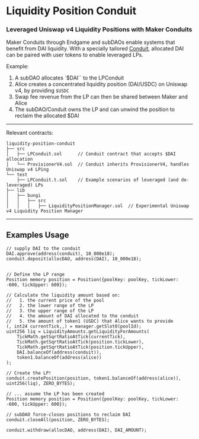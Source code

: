 # Liquidity Position Conduit

### **Leveraged Uniswap v4 Liquidity Positions with Maker Conduits**

Maker Conduits through Endgame and subDAOs enable systems that benefit from DAI liquidity. With a specially tailored [Conduit](src/LPConduit.sol), allocated DAI can be paired with user tokens to enable leveraged LPs.

Example:

1. A subDAO allocates `$DAI`` to the LPConduit
3. Alice creates a concentrated liquidity position (DAI/USDC) on Uniswap v4, by providing `$USDC`
4. Swap fee revenue from the LP can then be shared between Maker and Alice
5. The subDAO/Conduit owns the LP and can unwind the position to reclaim the allocated $DAI

---

Relevant contracts:
```
liquidity-position-conduit
├── src
│   ├── LPConduit.sol      // Conduit contract that accepts $DAI allocation
│   └── ProvisionerV4.sol  // Conduit inherits ProvisionerV4, handles Uniswap v4 LPing
└── test
    ├── LPConduit.t.sol    // Example scenarios of leveraged (and de-leveraged) LPs
├── lib
│   ├── bungi
│   │   ├── src
│   │   │   ├── LiquidityPositionManager.sol  // Experimental Uniswap v4 Liquidity Position Manager
```

---

## Examples Usage

```solidity
// supply DAI to the conduit
DAI.approve(address(conduit), 10_000e18);
conduit.deposit(allocDAO, address(DAI), 10_000e18);


// Define the LP range
Position memory position = Position({poolKey: poolKey, tickLower: -600, tickUpper: 600});

// Calculate the liquidity amount based on:
//   1. the current price of the pool
//   2. the lower range of the LP
//   3. the upper range of the LP
//   4. the amount of DAI allocated to the conduit
//   5. the amount of token1 (USDC) that Alice wants to provide
(, int24 currentTick,,) = manager.getSlot0(poolId);
uint256 liq = LiquidityAmounts.getLiquidityForAmounts(
    TickMath.getSqrtRatioAtTick(currentTick),
    TickMath.getSqrtRatioAtTick(position.tickLower),
    TickMath.getSqrtRatioAtTick(position.tickUpper),
    DAI.balanceOf(address(conduit)),
    token1.balanceOf(address(alice))
);

// Create the LP!
conduit.createPosition(position, token1.balanceOf(address(alice)), uint256(liq), ZERO_BYTES);
```

```solidity
// ... assume the LP has been created
Position memory position = Position({poolKey: poolKey, tickLower: -600, tickUpper: 600});

// subDAO force-closes positions to reclaim DAI
conduit.closeAll(position, ZERO_BYTES);

conduit.withdraw(allocDAO, address(DAI), DAI_AMOUNT);
```